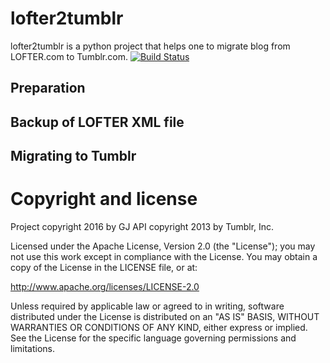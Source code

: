 # lofter2tumblr

lofter2tumblr is a python project that helps one to migrate blog from LOFTER.com to Tumblr.com.
[![Build Status](https://travis-ci.org/geanv/lofter2tumblr.svg?branch=master)](https://travis-ci.org/geanv/lofter2tumblr)

## Preparation

## Backup of LOFTER XML file

## Migrating to Tumblr

# Copyright and license

Project copyright 2016 by GJ
API copyright 2013 by Tumblr, Inc.

Licensed under the Apache License, Version 2.0 (the "License"); you may not
use this work except in compliance with the License. You may obtain a copy of
the License in the LICENSE file, or at:

http://www.apache.org/licenses/LICENSE-2.0

Unless required by applicable law or agreed to in writing, software
distributed under the License is distributed on an "AS IS" BASIS, WITHOUT
WARRANTIES OR CONDITIONS OF ANY KIND, either express or implied. See the
License for the specific language governing permissions and limitations.
